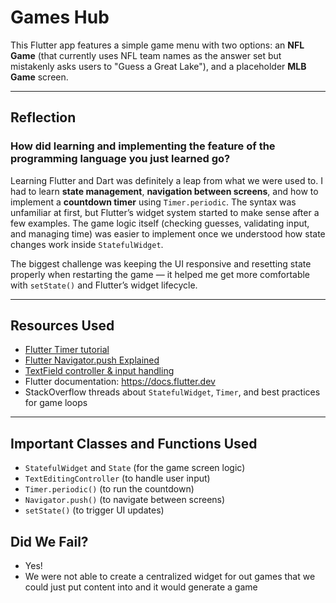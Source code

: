 # Games Hub

This Flutter app features a simple game menu with two options: an **NFL Game** (that currently uses NFL team names as the answer set but mistakenly asks users to "Guess a Great Lake"), and a placeholder **MLB Game** screen.

---

##  Reflection

### How did learning and implementing the feature of the programming language you just learned go?

Learning Flutter and Dart was definitely a leap from what we were used to. I had to learn **state management**, **navigation between screens**, and how to implement a **countdown timer** using `Timer.periodic`. The syntax was unfamiliar at first, but Flutter’s widget system started to make sense after a few examples. The game logic itself (checking guesses, validating input, and managing time) was easier to implement once we understood how state changes work inside `StatefulWidget`.

The biggest challenge was keeping the UI responsive and resetting state properly when restarting the game — it helped me get more comfortable with `setState()` and Flutter’s widget lifecycle.

---

## Resources Used

- [Flutter Timer tutorial](https://www.youtube.com/watch?v=8HCFgMk-WP8)
- [Flutter Navigator.push Explained](https://docs.flutter.dev/cookbook/navigation/navigation-basics)
- [TextField controller & input handling](https://api.flutter.dev/flutter/widgets/TextEditingController-class.html)
- Flutter documentation: https://docs.flutter.dev
- StackOverflow threads about `StatefulWidget`, `Timer`, and best practices for game loops

---

## Important Classes and Functions Used

- `StatefulWidget` and `State` (for the game screen logic)
- `TextEditingController` (to handle user input)
- `Timer.periodic()` (to run the countdown)
- `Navigator.push()` (to navigate between screens)
- `setState()` (to trigger UI updates)

## Did We Fail?
- Yes!
- We were not able to create a centralized widget for out games that we could just put content into and it would generate a game